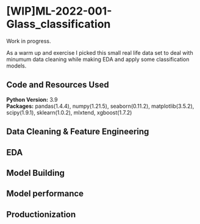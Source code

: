 # [WIP]ML-2022-001-Glass_classification
Work in progress.

As a warm up and exercise I picked this small real life data set to deal with minumum data cleaning while making EDA and apply some classification models.

## Code and Resources Used 
**Python Version:** 3.9  
**Packages:** pandas(1.4.4), numpy(1.21.5), seaborn(0.11.2), matplotlib(3.5.2), scipy(1.9.1), sklearn(1.0.2), mlxtend, xgboost(1.7.2)

## Data Cleaning & Feature Engineering

## EDA

## Model Building

## Model performance

## Productionization
